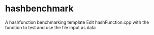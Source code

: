 # hashbenchmark

A hashfunction benchmarking template
Edit hashFunction.cpp with the function to test and use the file input as data
